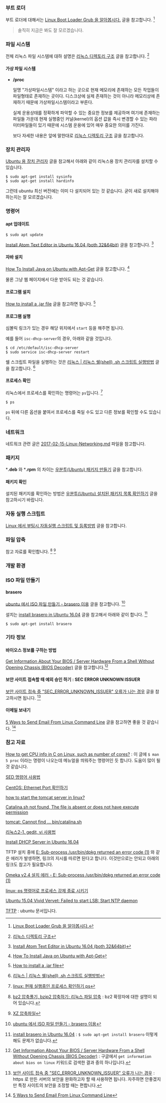 ### 부트 로더

부트 로더에 대해서는 [Linux Boot Loader Grub 을 알아봅시다.](http://121202.tistory.com/60) 글을 참고합니다. [^121202-60]

> 솔직히 지금은 봐도 잘 모르겠습니다.

### 파일 시스템

전체 리눅스 파일 시스템에 대하 설명은 [리눅스 디렉토리 구조](http://webdir.tistory.com/101) 글을 참고합니다. [^webdir-101]

#### 가상 파일 시스템 

* **/proc**

	일명 "가상파일시스템" 이라고 하는 곳으로 현재 메모리에 존재하는 모든 작업들이 파일형태로 존재하는 곳이다. 디스크상에 실제 존재하는 것이 아니라 메모리상에 존재하기 때문에 가상파일시스템이라고 부른다. 
	
	실제 운용상태를 정확하게 파악할 수 있는 중요한 정보를 제공하며 여기에 존재하는 파일들 가운데 현재 실행중인 커널(kernel)의 옵션 값을 즉시 변경할 수 있는 파라미터파일들이 있기 때문에 시스템 운용에 있어 매우 중요한 의미를 가진다. 
	
	보다 자세한 내용은 앞에 말한대로 [리눅스 디렉토리 구조](http://webdir.tistory.com/101) 글을 참고합니다.
	
### 장치 관리자

[Ubuntu 용 장치 관리자](http://redsea23.tistory.com/324) 글을 참고해서 아래와 같이 리눅스용 장치 관리자를 설치할 수 있습니다. 

```
$ sudo apt-get install sysinfo
$ sudo apt-get install hardinfo
```

그런데 ubuntu 최신 버전에는 이미 다 설치되어 있는 것 같습니다. 굳이 새로 설치해야하는지는 잘 모르겠습니다.

### 명령어

#### apt 업데이트 

```
$ sudo apt update
```

[Install Atom Text Editor in Ubuntu 16.04 (both 32&64bit)](http://tipsonubuntu.com/2016/08/05/install-atom-text-editor-ubuntu-16-04/) 글을 참고합니다. [^tipsonubuntu-atom]

#### 자바 설치

[How To Install Java on Ubuntu with Apt-Get](https://www.digitalocean.com/community/tutorials/how-to-install-java-on-ubuntu-with-apt-get) 글을 참고합니다. [^digitalocean-java]

물론 그냥 웹 페이지에서 다운 받아도 되는 것 같습니다. 

#### 프로그램 설치

[How to install a .jar file](http://askubuntu.com/questions/372762/how-to-install-a-jar-file) 글을 참고하면 됩니다. [^askubuntu-372762] 

#### 프로그램 실행

심볼릭 링크가 있는 경우 해당 위치에서 `start` 등을 해주면 됩니다.

예를 들어 `isc-dhcp-server`의 경우, 아래와 같을 것입니다.

```
$ cd /etc/default/isc-dhcp-server
$ sudo service isc-dhcp-server restart
```

쉘 스크립트 파일을 실행하는 것은 [리눅스 | 리눅스 쉘(shell) .sh 스크립트 실행방법](http://websaram.com/bbs/board.php?bo_table=web_server&wr_id=37) 글을 참고합니다. [^websaram-37]

#### 프로세스 확인

리눅스에서 프로세스를 확인하는 명령어는 `ps`입니다. [^jamesku-linux]

```
$ ps
```

`ps` 뒤에 다른 옵션을 붙여서 프로세스를 죽일 수도 있고 다른 정보를 확인할 수도 있습니다.

### 네트워크 

네트워크 관련 글은 [2017-02-15-Linux-Networking.md](./2017-02-15-Linux-Networking.md) 파일을 참고합니다.

### 패키지 

***.deb** 와 ***.rpm** 의 차이는 [우분투(Ubuntu) 패키지 만들기](http://kukuta.tistory.com/171) 글을 참고합니다.

#### 패키지 확인

설치된 패키지를 확인하는 방법은 [우분투(Ubuntu) 설치된 패키지 목록 확인하기](http://ngee.tistory.com/240) 글을 참고하시기 바랍니다.

### 자동 실행 스크립트

[Linux 에서 부팅시 자동실행 스크립트 및 등록방법](http://blog.naver.com/PostView.nhn?blogId=nawoo&logNo=80148421970) 글을 참고합니다.

### 파일 압축

참고 자료를 확인합니다. [^mwultong-bzip2] [^falinux-784352]

### 개발 환경


### ISO 파일 만들기

#### brasero

[ubuntu 에서 ISO 파일 만들기 - brasero 이용](http://junho85.pe.kr/76) 글을 참고합니다. [^junho85-76]

설치는 [install brasero in Ubuntu 16.04](http://askubuntu.com/questions/752976/install-brasero-in-ubuntu-16-04) 글을 참고해서 아래와 같이 합니다. [^askubuntu-752976]

```
$ sudo apt-get install brasero
```

### 기타 정보

#### 바이오스 정보를 구하는 방법

[Get Information About Your BIOS / Server Hardware From a Shell Without Opening Chassis (BIOS Decoder)](https://www.cyberciti.biz/tips/querying-dumping-bios-from-linux-command-prompt.html) 글을 참고합니다.[^cyberciti]

#### 보안 사이트 접속할 때 예외 승인 하기 : SEC ERROR UNKNOWN ISSUER

[보안 사이트 접속 중 "SEC_ERROR_UNKNOWN_ISSUER" 오류가 나는 경우](https://support.mozilla.org/t5/문제-해결하기/보안-사이트-접속-중-quot-SEC-ERROR-UNKNOWN-ISSUER-quot-오류가-나는-경우/ta-p/31623) 글을 참고하시면 됩니다. [^sec-error-unknown-issuer]

#### 이메일 보내기

[5 Ways to Send Email From Linux Command Line](http://tecadmin.net/ways-to-send-email-from-linux-command-line/#) 글을 참고하면 좋을 것 같습니다. [^tecadmin-email]

### 참고 자료

[^121202-60]: [Linux Boot Loader Grub 을 알아봅시다.](http://121202.tistory.com/60)

[^webdir-101]: [리눅스 디렉토리 구조](http://webdir.tistory.com/101)

[^websaram-37]: [리눅스 | 리눅스 쉘(shell) .sh 스크립트 실행방법](http://websaram.com/bbs/board.php?bo_table=web_server&wr_id=37)

[^askubuntu-372762]: [How to install a .jar file](http://askubuntu.com/questions/372762/how-to-install-a-jar-file)

[^jamesku-linux]: [linux: 현재 실행중인 프로세스 확인하기 ps](http://jamesku.tistory.com/entry/linux현재-실행중인-프로세스-확인하기-ps)

[^cyberciti]: [Get Information About Your BIOS / Server Hardware From a Shell Without Opening Chassis (BIOS Decoder)](https://www.cyberciti.biz/tips/querying-dumping-bios-from-linux-command-prompt.html) : 구글에서 `get information about bios on linux` 키워드로 검색한 결과 중의 하나입니다.

[^sec-error-unknown-issuer]: [보안 사이트 접속 중 "SEC_ERROR_UNKNOWN_ISSUER" 오류가 나는 경우](https://support.mozilla.org/t5/문제-해결하기/보안-사이트-접속-중-quot-SEC-ERROR-UNKNOWN-ISSUER-quot-오류가-나는-경우/ta-p/31623) : https 로 만든 서버의 보안을 완화하고자 할 때 사용하면 됩니다. 자주하면 안좋겠지만 특정 사이트의 보안을 조정할 때는 편합니다.

[^tecadmin-email]: [5 Ways to Send Email From Linux Command Line](http://tecadmin.net/ways-to-send-email-from-linux-command-line/#) 

[^mwultong-bzip2]: [bz2 압축풀기, bzip2 압축하기; 리눅스 파일 압축](http://mwultong.blogspot.com/2007/08/bz2-bzip2.html) : bz2 확장자에 대한 설명이 되어 있습니다.

[^falinux-784352]: [XZ 압축파일](http://forum.falinux.com/zbxe/index.php?document_srl=784352&mid=lecture_tip) 

[^junho85-76]: [ubuntu 에서 ISO 파일 만들기 - brasero 이용](http://junho85.pe.kr/76)

[^askubuntu-752976]: [install brasero in Ubuntu 16.04](http://askubuntu.com/questions/752976/install-brasero-in-ubuntu-16-04) : `$ sudo apt-get install brasero` 이렇게 해도 문제가 없습니다.

[^tipsonubuntu-atom]: [Install Atom Text Editor in Ubuntu 16.04 (both 32&64bit)](http://tipsonubuntu.com/2016/08/05/install-atom-text-editor-ubuntu-16-04/)

[How to get CPU info in C on Linux, such as number of cores?](http://stackoverflow.com/questions/9629850/how-to-get-cpu-info-in-c-on-linux-such-as-number-of-cores) : 이 글에 `$ man 5 proc` 이라는 명령이 나오는데 메뉴얼을 띄워주는 명령어인 듯 합니다. 도움이 많이 될 것 같습니다.

[SED 명령어 사용법](http://linuxstory1.tistory.com/entry/SED-명령어-사용법)

[CentOS: Ethernet Port 확인하기](http://selene0301.tistory.com/115)

[how to start the tomcat server in linux?](http://stackoverflow.com/questions/19852730/how-to-start-the-tomcat-server-in-linux)

[Catalina.sh not found, The file is absent or does not have execute permission](http://askubuntu.com/questions/790186/catalina-sh-not-found-the-file-is-absent-or-does-not-have-execute-permission)

[tomcat: Cannot find ... bin/catalina.sh](http://westzero.tistory.com/52)

[리눅스2-1. gedit, vi 사용법](http://blog.naver.com/PostView.nhn?blogId=kjh16241624&logNo=110119462416)

[Install DHCP Server in Ubuntu 16.04](https://www.ostechnix.com/install-dhcp-server-in-ubuntu-16-04/)

TFTP 설치 중에 [E: Sub-process /usr/bin/dpkg returned an error code (1)](https://ubuntuforums.org/showthread.php?t=1642173) 와 같은 에러가 발생하면, 링크의 지시를 따르면 된다고 합니다. 이것만으로는 안되고 아래의 링크도 참고가 필요합니다.

[Omeka v2.4 설치 에러 - E: Sub-process /usr/bin/dpkg returned an error code (1)](http://osasf.net/discussion/405/omeka-v2-4-설치-에러-e-sub-process-usr-bin-dpkg-returned-an-error-code-1)

[linux: ps 명령어로 프로세스 강제 종료 시키기](http://itisyo.tistory.com/entry/linux-ps-명령어로-프로세스-강제-종료-시키기)

[Ubuntu 15.04 Vivid Vervet: Failed to start LSB: Start NTP daemon](http://zeroset.mnim.org/2015/04/27/ubuntu-15-04-vivid-vervet-failed-to-start-lsb-start-ntp-daemon/)

[TFTP](https://help.ubuntu.com/community/TFTP) : ubuntu 문서입니다.

[^digitalocean-java]: [How To Install Java on Ubuntu with Apt-Get](https://www.digitalocean.com/community/tutorials/how-to-install-java-on-ubuntu-with-apt-get)
